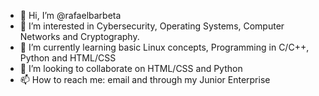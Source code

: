 - 👋 Hi, I’m @rafaelbarbeta
- 👀 I’m interested in Cybersecurity, Operating Systems, Computer Networks and Cryptography.
- 🌱 I’m currently learning basic Linux concepts, Programming in C/C++, Python and HTML/CSS
- 💞️ I’m looking to collaborate on HTML/CSS and Python
- 📫 How to reach me: email and through my Junior Enterprise

<!---
rafaelbarbeta/rafaelbarbeta is a ✨ special ✨ repository because its `README.md` (this file) appears on your GitHub profile.
You can click the Preview link to take a look at your changes.
--->
